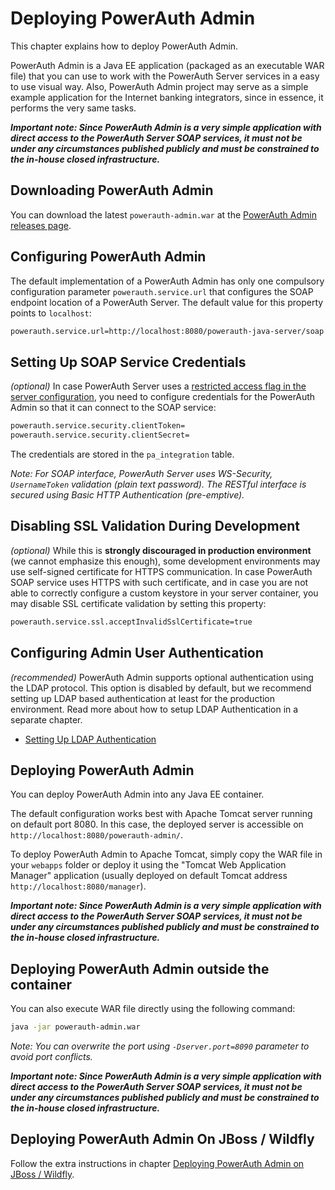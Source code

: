 # Deploying PowerAuth Admin

This chapter explains how to deploy PowerAuth Admin.

PowerAuth Admin is a Java EE application (packaged as an executable WAR file) that you can use to work with the PowerAuth Server services in a easy to use visual way. Also, PowerAuth Admin project may serve as a simple example application for the Internet banking integrators, since in essence, it performs the very same tasks.

*__Important note: Since PowerAuth Admin is a very simple application with direct access to the PowerAuth Server SOAP services, it must not be under any circumstances published publicly and must be constrained to the in-house closed infrastructure.__*

## Downloading PowerAuth Admin

You can download the latest `powerauth-admin.war` at the [PowerAuth Admin releases page](https://github.com/wultra/powerauth-admin/releases).

## Configuring PowerAuth Admin

The default implementation of a PowerAuth Admin has only one compulsory configuration parameter `powerauth.service.url` that configures the SOAP endpoint location of a PowerAuth Server. The default value for this property points to `localhost`:

```bash
powerauth.service.url=http://localhost:8080/powerauth-java-server/soap
```

## Setting Up SOAP Service Credentials

_(optional)_ In case PowerAuth Server uses a [restricted access flag in the server configuration](https://github.com/wultra/powerauth-server/blob/develop/docs/Deploying-PowerAuth-Server.md#enabling-powerauth-server-security), you need to configure credentials for the PowerAuth Admin so that it can connect to the SOAP service:

```sh
powerauth.service.security.clientToken=
powerauth.service.security.clientSecret=
```

The credentials are stored in the `pa_integration` table.

_Note: For SOAP interface, PowerAuth Server uses WS-Security, `UsernameToken` validation (plain text password). The RESTful interface is secured using Basic HTTP Authentication (pre-emptive)._

## Disabling SSL Validation During Development

_(optional)_ While this is **strongly discouraged in production environment** (we cannot emphasize this enough), some development environments may use self-signed certificate for HTTPS communication. In case PowerAuth SOAP service uses HTTPS with such certificate, and in case you are not able to correctly configure a custom keystore in your server container, you may disable SSL certificate validation by setting this property:

```bash
powerauth.service.ssl.acceptInvalidSslCertificate=true
```

## Configuring Admin User Authentication

_(recommended)_ PowerAuth Admin supports optional authentication using the LDAP protocol. This option is disabled by default, but we recommend setting up LDAP based authentication at least for the production environment. Read more about how to setup LDAP Authentication in a separate chapter.

- [Setting Up LDAP Authentication](./Setting-Up-LDAP-Authentication.md)

## Deploying PowerAuth Admin

You can deploy PowerAuth Admin into any Java EE container.

The default configuration works best with Apache Tomcat server running on default port 8080. In this case, the deployed server is accessible on `http://localhost:8080/powerauth-admin/`.

To deploy PowerAuth Admin to Apache Tomcat, simply copy the WAR file in your `webapps` folder or deploy it using the "Tomcat Web Application Manager" application (usually deployed on default Tomcat address `http://localhost:8080/manager`).

*__Important note: Since PowerAuth Admin is a very simple application with direct access to the PowerAuth Server SOAP services, it must not be under any circumstances published publicly and must be constrained to the in-house closed infrastructure.__*

## Deploying PowerAuth Admin outside the container

You can also execute WAR file directly using the following command:

```bash
java -jar powerauth-admin.war
```

_Note: You can overwrite the port using `-Dserver.port=8090` parameter to avoid port conflicts._

*__Important note: Since PowerAuth Admin is a very simple application with direct access to the PowerAuth Server SOAP services, it must not be under any circumstances published publicly and must be constrained to the in-house closed infrastructure.__*

## Deploying PowerAuth Admin On JBoss / Wildfly

Follow the extra instructions in chapter [Deploying PowerAuth Admin on JBoss / Wildfly](./Deploying-Wildfly.md).
